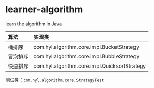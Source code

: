 # learner-algorithm
learn the algorithm in Java


| 算法 | 实现类 |
|:---|:---|
|桶排序|com.hyl.algorithm.core.impl.BucketStrategy|
|冒泡排序|com.hyl.algorithm.core.impl.BubbleStrategy|
|快速排序|com.hyl.algorithm.core.impl.QuicksortStrategy|

测试类：`com.hyl.algorithm.core.StrategyTest`
